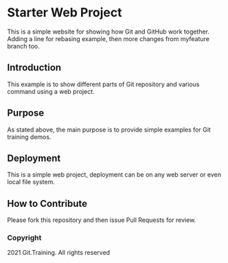 # Starter Web Project

This is a simple website for showing how Git and GitHub work together. Adding a line for rebasing example, then more changes from myfeature branch too.


## Introduction

This example is to show different parts of Git repository and various command using a web project.

## Purpose

As stated above, the main purpose is to provide simple examples for Git training demos.

## Deployment

This is a simple web project, deployment can be on any web server or even local file system.

## How to Contribute

Please fork this repository and then issue Pull Requests for review.

### Copyright

2021 Git.Training. All rights reserved